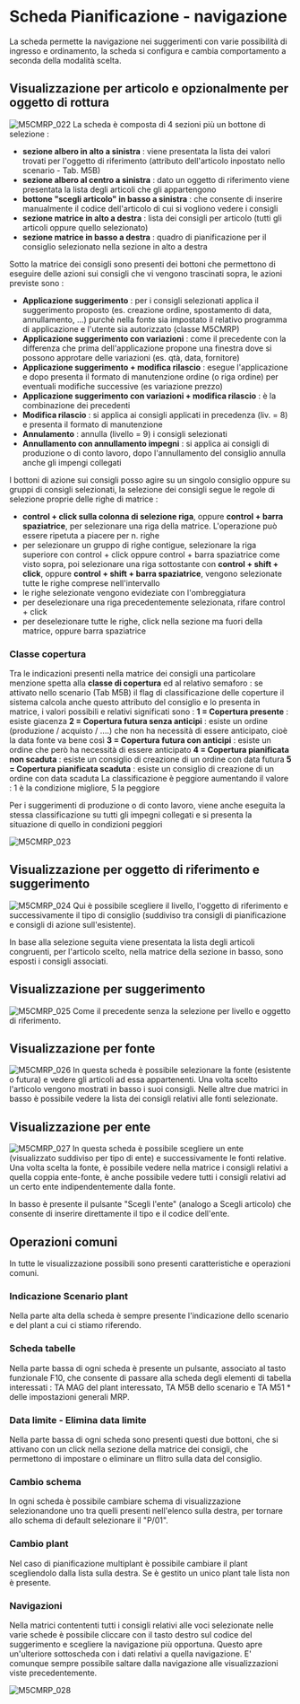 # Scheda Pianificazione - navigazione
La scheda permette la navigazione nei suggerimenti con varie possibilità di ingresso e ordinamento, la scheda si configura e cambia comportamento a seconda della modalità scelta.

## Visualizzazione per articolo e opzionalmente per oggetto di rottura
![M5CMRP_022](http://localhost:3000/immagini/MBDOC_SCH-M5CMRP_N/M5CMRP_022.png)
La scheda è composta di 4 sezioni più un bottone di selezione : 
-  **sezione albero in alto a sinistra** :  viene presentata la lista dei valori trovati per l'oggetto di riferimento (attributo dell'articolo inpostato nello scenario - Tab. M5B)
-  **sezione albero al centro a sinistra** :  dato un oggetto di riferimento viene presentata la lista degli articoli che gli appartengono
-  **bottone "scegli articolo" in basso a sinistra** :  che consente di inserire manualmente il codice dell'articolo di cui si vogliono vedere i consigli
-  **sezione matrice in alto a destra** :  lista dei consigli per articolo (tutti gli articoli oppure quello selezionato)
-  **sezione matrice in basso a destra** : quadro di pianificazione per il consiglio selezionato nella sezione in alto a destra

Sotto la matrice dei consigli sono presenti dei bottoni che permettono di eseguire delle azioni sui consigli che vi vengono trascinati sopra, le azioni previste sono : 
-  **Applicazione suggerimento** :  per i consigli selezionati applica il suggerimento proposto (es. creazione ordine, spostamento di data, annullamento, ...) purchè nella fonte sia impostato il relativo programma di applicazione e l'utente sia autorizzato (classe M5CMRP)
-  **Applicazione suggerimento con variazioni** :  come il precedente con la differenza che prima dell'applicazione propone una finestra dove si possono approtare delle variazioni (es. qtà, data, fornitore)
-  **Applicazione suggerimento + modifica rilascio** :  esegue l'applicazione e dopo presenta il formato di manutenzione ordine (o riga ordine) per eventuali modifiche successive (es variazione prezzo)
-  **Applicazione suggerimento con variazioni + modifica rilascio** :  è la combinazione dei precedenti
-  **Modifica rilascio** :  si applica ai consigli applicati in precedenza (liv. = 8) e presenta il formato di manutenzione
-  **Annulamento** :  annulla (livello = 9)  i consigli selezionati
-  **Annullamento con annullamento impegni** :  si applica ai consigli di produzione o di conto lavoro, dopo l'annullamento del consiglio annulla anche gli impengi collegati

I bottoni di azione sui consigli posso agire su un singolo consiglio oppure su gruppi di consigli selezionati, la selezione dei consigli segue le regole di selezione proprie delle righe di matrice : 
-  **control + click sulla colonna di selezione riga**, oppure **control + barra spaziatrice**, per selezionare una riga della matrice. L'operazione può essere ripetuta a piacere per n. righe
-  per selezionare un gruppo di righe contigue, selezionare la riga superiore con control + click oppure control + barra spaziatrice come visto sopra, poi selezionare una riga sottostante con **control + shift + click**, oppure **control + shift + barra spaziatrice**, vengono selezionate tutte le righe comprese nell'intervallo
-  le righe selezionate vengono evideziate con l'ombreggiatura
-  per deselezionare una riga precedentemente selezionata, rifare control + click
-  per deselezionare tutte le righe, click nella sezione ma fuori della matrice, oppure barra spaziatrice

### Classe copertura
Tra le indicazioni presenti nella matrice dei consigli una particolare menzione spetta alla **classe di copertura** ed al relativo semaforo :  se attivato nello scenario (Tab M5B) il flag di classificazione delle coperture il sistema calcola anche questo attributo del consiglio e lo presenta in matrice, i valori possibili e relativi significati sono : 
**1 = Copertura presente** :  esiste giacenza
**2 = Copertura futura senza anticipi** :  esiste un ordine (produzione / acquisto / ....) che non ha necessità di essere anticipato, cioè la data fonte va bene così
**3 = Copertura futura con anticipi** :  esiste un ordine che però ha necessità di essere anticipato
**4 = Copertura pianificata non scaduta** :  esiste un consiglio di creazione di un ordine con data futura
**5 = Copertura pianificata scaduta** :  esiste un consiglio di creazione di un ordine con data scaduta
La classificazione è peggiore aumentando il valore :  1 è la condizione migliore, 5 la peggiore

Per i suggerimenti di produzione o di conto lavoro, viene anche eseguita la stessa classificazione su tutti gli impegni collegati e si presenta la situazione di quello in condizioni peggiori

![M5CMRP_023](http://localhost:3000/immagini/MBDOC_SCH-M5CMRP_N/M5CMRP_023.png)
## Visualizzazione per oggetto di riferimento e suggerimento

![M5CMRP_024](http://localhost:3000/immagini/MBDOC_SCH-M5CMRP_N/M5CMRP_024.png)
Qui è possibile scegliere il livello, l'oggetto di riferimento e successivamente il tipo di consiglio (suddiviso tra consigli di pianificazione e consigli di azione sull'esistente).

In base alla selezione seguita viene presentata la lista degli articoli congruenti, per l'articolo scelto, nella matrice della sezione in basso, sono esposti i consigli associati.

## Visualizzazione per suggerimento

![M5CMRP_025](http://localhost:3000/immagini/MBDOC_SCH-M5CMRP_N/M5CMRP_025.png)
Come il precedente senza la selezione per livello e oggetto di riferimento.

## Visualizzazione per fonte

![M5CMRP_026](http://localhost:3000/immagini/MBDOC_SCH-M5CMRP_N/M5CMRP_026.png)
In questa scheda è possibile selezionare la fonte (esistente o futura) e vedere gli articoli ad essa appartenenti. Una volta scelto l'articolo vengono mostrati in basso i suoi consigli.
Nelle altre due matrici in basso è possibile vedere la lista dei consigli relativi alle fonti selezionate.

## Visualizzazione per ente

![M5CMRP_027](http://localhost:3000/immagini/MBDOC_SCH-M5CMRP_N/M5CMRP_027.png)
In questa scheda è possibile scegliere un ente (visualizzato suddiviso per tipo di ente) e successivamente le fonti relative. Una volta scelta la fonte, è possibile vedere nella matrice i consigli relativi a quella coppia ente-fonte, è anche possibile vedere tutti i consigli relativi ad un certo ente indipendentemente dalla fonte.

In basso è presente il pulsante "Scegli l'ente" (analogo a Scegli articolo) che consente di inserire direttamente il tipo e il codice dell'ente.

## Operazioni comuni
In tutte le visualizzazione possibili sono presenti caratteristiche e operazioni comuni.

### Indicazione Scenario plant
Nella parte alta della scheda è sempre presente l'indicazione dello scenario e del plant a cui ci stiamo riferendo.

### Scheda tabelle
Nella parte bassa di ogni scheda è presente un pulsante,  associato al tasto funzionale F10, che consente di passare alla scheda degli elementi di tabella interessati :  TA MAG del plant interessato, TA M5B  dello scenario e TA M51 \* delle impostazioni generali MRP.

### Data limite - Elimina data limite
Nella parte bassa di ogni scheda sono presenti questi due bottoni, che si attivano con un click nella sezione della matrice dei consigli, che permettono di impostare o eliminare un flitro sulla data del consiglio.

### Cambio schema
In ogni scheda è possibile cambiare schema di visualizzazione selezionandone uno tra quelli presenti nell'elenco sulla destra, per tornare allo schema di default selezionare il "P/01".

### Cambio plant
Nel caso di pianificazione multiplant è possibile cambiare il plant scegliendolo dalla lista sulla destra. Se è gestito un unico plant tale lista non è presente.

### Navigazioni
Nella matrici contententi tutti i consigli relativi alle voci selezionate nelle varie schede è possibile cliccare con il tasto destro sul codice del suggerimento e scegliere la navigazione più opportuna.
Questo apre un'ulteriore sottoscheda con i dati relativi a quella navigazione. E' comunque sempre possibile saltare dalla navigazione alle visualizzazioni viste precedentemente.

![M5CMRP_028](http://localhost:3000/immagini/MBDOC_SCH-M5CMRP_N/M5CMRP_028.png)